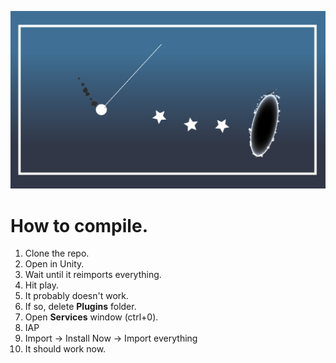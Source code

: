![Alt text](s1.png?raw=true "s1.png")  

# How to compile.
1. Clone the repo.
1. Open in Unity.
1. Wait until it reimports everything.
1. Hit play.
1. It probably doesn't work.
1. If so, delete **Plugins** folder.
1. Open **Services** window (ctrl+0).
1. IAP
1. Import -> Install Now -> Import everything
1. It should work now.

